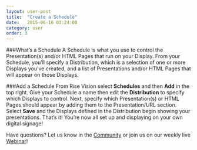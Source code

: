 ```yaml
---
layout: user-post
title:  "Create a Schedule"
date:   2015-06-16 03:24:00
category: user
order: 3
---
```


###What’s a Schedule
A Schedule is what you use to control the Presentation(s) and/or HTML Pages that run on your Display. From your Schedule, you’ll specify a Distribution, which 
is a selection of one or more Displays you’ve created, and a list of Presentations and/or HTML Pages that will appear on those Displays.

###Add a Schedule
From Rise Vision select **Schedules** and then **Add** in the top right. Give your Schedule a name then edit the **Distribution** to specify which Displays to 
control. Next, specify which Presentation(s) or HTML Pages should appear by adding them to the Presentation/URL section. Select **Save** and the Displays 
defined in the Distribution begin showing your presentations. That’s it! You’re now all set up and displaying on your own digital signage!

Have questions? Let us know in the [Community](http://community.risevision.com) or join us on our weekly live [Webinar](https://www.risevision.com/webinars)!